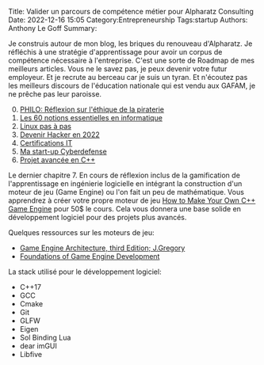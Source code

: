 Title: Valider un parcours de compétence métier pour Alpharatz Consulting
Date: 2022-12-16 15:05
Category:Entrepreneurship
Tags:startup
Authors: Anthony Le Goff
Summary:  


Je construis autour de mon blog, les briques du renouveau d'Alpharatz. Je réfléchis à une stratégie d'apprentissage pour avoir un corpus de compétence nécessaire à l'entreprise. C'est une sorte de Roadmap de mes meilleurs articles. Vous ne le savez pas, je peux devenir votre futur employeur. Et je recrute au berceau car je suis un tyran. Et n'écoutez pas les meilleurs discours de l'éducation nationale qui est vendu aux GAFAM, je ne prêche pas leur paroisse.

0. [PHILO: Réflexion sur l'éthique de la piraterie](https://legoffant.github.io/reflexion-sur-lethique-de-la-piraterie.html)
1. [Les 60 notions essentielles en informatique](https://legoffant.github.io/60-notions-essentielles-en-codage-informatique.html)
2. [Linux pas à pas](https://legoffant.github.io/linux-pas-a-pas.html)
3. [Devenir Hacker en 2022](https://legoffant.github.io/devenir-un-hacker-en-2022.html)
4. [Certifications IT](https://legoffant.github.io/certifications-it.html)
5. [Ma start-up Cyberdefense](https://legoffant.github.io/ma-start-up-cyberdefense.html)
6. [Projet avancée en C++](https://legoffant.github.io/preparation-de-projet-avancee-en-c.html)

Le dernier chapitre 7. En cours de réflexion inclus de la gamification de l'apprentissage en ingénierie logicielle en intégrant la construction d'un moteur de jeu (Game Engine) ou l'on fait un peu de mathématique. Vous apprendrez à créer votre propre moteur de jeu [How to Make Your Own C++ Game Engine](https://pikuma.com/blog/how-to-make-your-own-cpp-game-engine) pour 50$ le cours. Cela vous donnera une base solide en développement logiciel pour des projets plus avancés.

Quelques ressources sur les moteurs de jeu:

* [Game Engine Architecture, third Edition; J.Gregory](https://www.gameenginebook.com/)
* [Foundations of Game Engine Development](https://foundationsofgameenginedev.com/)

La stack utilisé pour le développement logiciel:

* C++17
* GCC
* Cmake
* Git
* GLFW
* Eigen
* Sol Binding Lua
* dear imGUI
* Libfive
